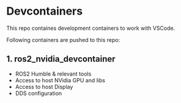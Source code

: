 # Devcontainers

This repo containes development containers to work with VSCode.

Following containers are pushed to this repo:

## 1. ros2_nvidia_devcontainer

- ROS2 Humble & relevant tools
- Access to host NVidia GPU and libs
- Access to host Display
- DDS configuration